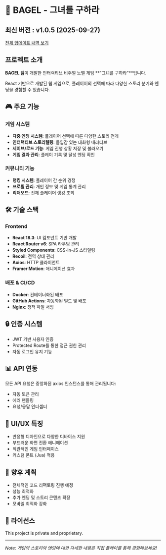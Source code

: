 # 🥯 BAGEL - 그녀를 구하라

<!-- 수정하지마세요 자동으로 동기화 됩니다 -->
## 최신 버전 : v1.0.5 (2025-09-27)

[전체 업데이트 내역 보기](CHANGELOG.md)

## 프로젝트 소개

**BAGEL 팀**이 개발한 인터랙티브 비주얼 노벨 게임 **"그녀를 구하라"**입니다.

React 기반으로 개발된 웹 게임으로, 플레이어의 선택에 따라 다양한 스토리 분기와 엔딩을 경험할 수 있습니다.

## 🎮 주요 기능

### 게임 시스템
- **다중 엔딩 시스템**: 플레이어 선택에 따른 다양한 스토리 전개
- **인터랙티브 스토리텔링**: 몰입감 있는 대화형 내러티브
- **세이브/로드 기능**: 게임 진행 상황 저장 및 불러오기
- **게임 결과 관리**: 플레이 기록 및 달성 엔딩 확인

### 커뮤니티 기능
- **랭킹 시스템**: 플레이어 간 순위 경쟁
- **프로필 관리**: 개인 정보 및 게임 통계 관리
- **리더보드**: 전체 플레이어 랭킹 조회

## 🛠 기술 스택

### Frontend
- **React 18.3**: UI 컴포넌트 기반 개발
- **React Router v6**: SPA 라우팅 관리
- **Styled Components**: CSS-in-JS 스타일링
- **Recoil**: 전역 상태 관리
- **Axios**: HTTP 클라이언트
- **Framer Motion**: 애니메이션 효과

### 배포 & CI/CD
- **Docker**: 컨테이너화된 배포
- **GitHub Actions**: 자동화된 빌드 및 배포
- **Nginx**: 정적 파일 서빙

## 🔒 인증 시스템

- JWT 기반 사용자 인증
- Protected Route를 통한 접근 권한 관리
- 자동 로그인 유지 기능

## 📊 API 연동

모든 API 요청은 중앙화된 axios 인스턴스를 통해 관리됩니다:
- 자동 토큰 관리
- 에러 핸들링
- 요청/응답 인터셉터

## 🎨 UI/UX 특징

- 반응형 디자인으로 다양한 디바이스 지원
- 부드러운 화면 전환 애니메이션
- 직관적인 게임 인터페이스
- 커스텀 폰트 (Jua) 적용

## 📝 향후 계획

- 전체적인 코드 리팩토링 진행 예정
- 성능 최적화
- 추가 엔딩 및 스토리 콘텐츠 확장
- 모바일 최적화 강화

## 📄 라이선스

This project is private and proprietary.

---

*Note: 게임의 스토리와 엔딩에 대한 자세한 내용은 직접 플레이를 통해 경험해보세요!*